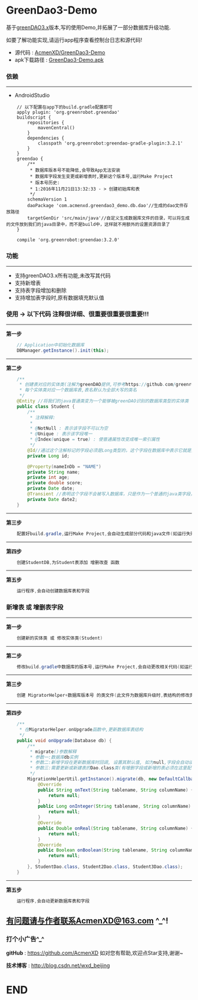 # GreenDao3-Demo
基于<a href="https://github.com/greenrobot/greenDAO">greenDAO3.x</a>版本,写的使用Demo,并拓展了一部分数据库升级功能.


如要了解功能实现,请运行app程序查看控制台日志和源代码!
* 源代码 : <a href="https://github.com/AcmenXD/GreenDao3-Demo">AcmenXD/GreenDao3-Demo</a>
* apk下载路径 : <a href="https://github.com/AcmenXD/Resource/blob/master/apks/GreenDao3-Demo.apk">GreenDao3-Demo.apk</a>
### 依赖
---
- AndroidStudio
```
    // 以下配置在app下的build.gradle配置即可
	apply plugin: 'org.greenrobot.greendao'
    buildscript {
        repositories {
            mavenCentral()
        }
        dependencies {
            classpath 'org.greenrobot:greendao-gradle-plugin:3.2.1'
        }
    }
    greendao {
        /**
         * 数据库版本号不能降低,会导致App无法安装
         * 数据库字段发生变更或新增表时,更新这个版本号,运行Make Project
         * 版本号历史:
         * 1:2016年11月21日13:32:33 - > 创建初始库和表
         */
        schemaVersion 1
        daoPackage 'com.acmenxd.greendao3_demo.db.dao'//生成的dao文件存放路径
        targetGenDir 'src/main/java'//自定义生成数据库文件的目录，可以将生成的文件放到我们的java目录中，而不是build中，这样就不用额外的设置资源目录了
    }
```
```
	compile 'org.greenrobot:greendao:3.2.0'
```
### 功能
---
- 支持greenDAO3.x所有功能,未改写其代码
- 支持新增表
- 支持表字段增加和删除
- 支持增加表字段时,原有数据填充默认值
### 使用 -> 以下代码 注释很详细、很重要很重要很重要!!!
---
**第一步**
```java
    // Application中初始化数据库
    DBManager.getInstance().init(this);
```
---
**第二步**
```java
    /**
     * 创建表对应的实体类(注解为greenDAO提供,可参考https://github.com/greenrobot/greenDAO)
     * 每个实体类对应一个数据库表,表名默认为全部大写的类名
     */
    @Entity //将我们的java普通类变为一个能够被greenDAO识别的数据库类型的实体类
    public class Student {
        /**
         * 注释解释:
         *
         * @NotNull : 表示该字段不可以为空
         * @Unique : 表示该字段唯一
         * @Index(unique = true) : 使普通属性改变成唯一索引属性
         */
        @Id//通过这个注解标记的字段必须是Long类型的，这个字段在数据库中表示它就是主键，并且它默认就是自增的
        private Long id;

        @Property(nameInDb = "NAME")
        private String name;
        private int age;
        private double score;
        private Date date;
        @Transient //表明这个字段不会被写入数据库，只是作为一个普通的java类字段，用来临时存储数据的，不会被持久化
        private Date date2;
    }
```
---
**第三步**
```java
    配置好build.gradle,运行Make Project,会自动生成部分代码和java文件(如运行失败,修复问题后,需再次运行)
```
---
**第四步**
```java
    创建StudentDB,为Student表添加 增删改查 函数
```
---
**第五步**
```java
    运行程序,会自动创建数据库表和字段
```
### 新增表 或 增删表字段
---
**第一步**
```java
    创建新的实体类 或 修改实体类(Student)
```
---
**第二步**
```java
    修改build.gradle中数据库的版本号,运行Make Project,会自动更改相关代码(如运行失败,修复问题后,需再次运行)
```
---
**第三步**
```java
    创建 MigratorHelper+数据库版本号 的类文件(此文件为数据库升级时,表结构的修改类),并在DBOpenHelper中确认MigratorHelper类的包名是否正确(因为这里用的反射)
```
---
**第四步**
```java
    /**
     * 在MigratorHelper.onUpgrade函数中,更新数据库表结构
     */
    public void onUpgrade(Database db) {
        /**
         * migrate()参数解释
         * 参数一:数据库db实例
         * 参数二:新增字段在更新数据库时回调, 设置其默认值, 如为null,字段会自动设置默认值(参考DefaultCallback类)
         * 参数三:需要更新或新建表的Dao.class类(有增删字段或新增的表必须在这里配置)
         */
        MigrationHelperUtil.getInstance().migrate(db, new DefaultCallback() {
            @Override
            public String onText(String tablename, String columnName) {
                return null;
            }
            public Long onInteger(String tablename, String columnName) {
                return null;
            }
            @Override
            public Double onReal(String tablename, String columnName) {
                return null;
            }
            @Override
            public Boolean onBoolean(String tablename, String columnName) {
                return null;
            }
        }, StudentDao.class, Student2Dao.class, Student3Dao.class);
    }
```
---
**第五步**
```java
    运行程序,会自动更新数据库表和字段
```
有问题请与作者联系AcmenXD@163.com ^_^!
---
### 打个小广告^_^
**gitHub** : https://github.com/AcmenXD   如对您有帮助,欢迎点Star支持,谢谢~

**技术博客** : http://blog.csdn.net/wxd_beijing
# END